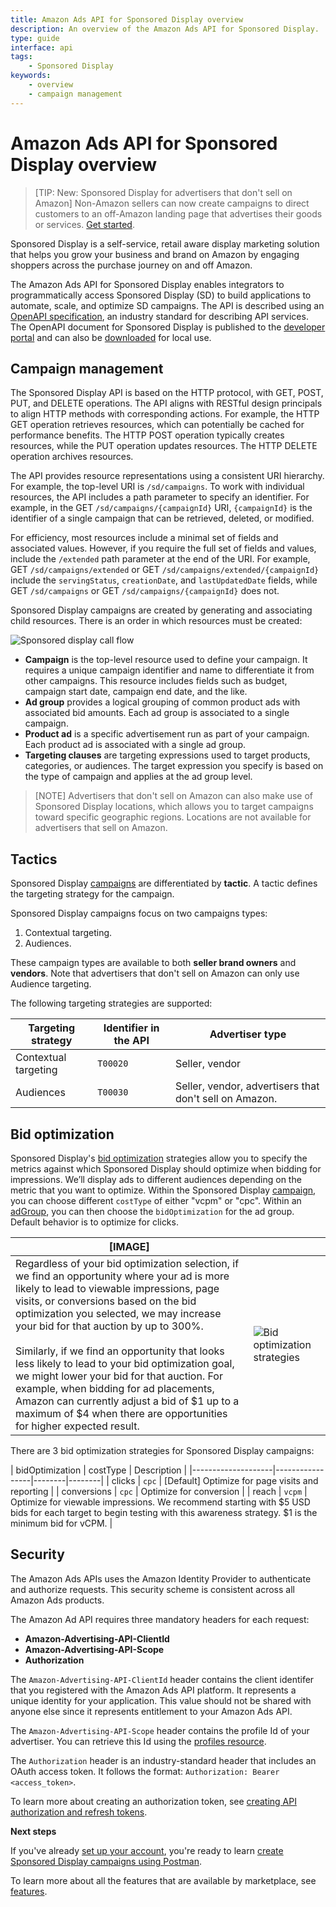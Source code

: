 ```yaml
---
title: Amazon Ads API for Sponsored Display overview 
description: An overview of the Amazon Ads API for Sponsored Display.
type: guide
interface: api 
tags:
    - Sponsored Display
keywords:
    - overview
    - campaign management
---
```



# Amazon Ads API for Sponsored Display overview

>[TIP: New: Sponsored Display for advertisers that don't sell on Amazon] Non-Amazon sellers can now create campaigns to direct customers to an off-Amazon landing page that advertises their goods or services. [Get started](guides/sponsored-display/non-amazon-sellers/get-started). 

Sponsored Display is a self-service, retail aware display marketing solution that helps you grow your business and brand on Amazon by engaging shoppers across the purchase journey on and off Amazon.

The Amazon Ads API for Sponsored Display enables integrators to programmatically access Sponsored Display (SD) to build applications to automate, scale, and optimize SD campaigns. The API is described using an [OpenAPI specification](https://swagger.io/specification/), an industry standard for describing API services. The OpenAPI document for Sponsored Display is published to the [developer portal](sponsored-display/3-0/openapi) and can also be [downloaded](https://d3a0d0y2hgofx6.cloudfront.net/openapi/en-us/sponsored-display/3-0/openapi.yaml) for local use. 

## Campaign management

The Sponsored Display API is based on the HTTP protocol, with GET, POST, PUT, and DELETE operations. The API aligns with RESTful design principals to align HTTP methods with corresponding actions. For example, the HTTP GET operation retrieves resources, which can potentially be cached for performance benefits. The HTTP POST operation typically creates resources, while the PUT operation updates resources. The HTTP DELETE operation archives resources. 

The API provides resource representations using a consistent URI hierarchy. For example, the top-level URI is `/sd/campaigns`. To work with individual resources, the API includes a path parameter to specify an identifier. For example, in the GET `/sd/campaigns/{campaignId}` URI,  `{campaignId}` is the identifier of a single campaign that can be retrieved, deleted, or modified. 

For efficiency, most resources include a minimal set of fields and associated values. However, if you require the full set of fields and values, include the `/extended` path parameter at the end of the URI. For example, GET `/sd/campaigns/extended` or GET `/sd/campaigns/extended/{campaignId}` include the `servingStatus`, `creationDate`, and `lastUpdatedDate` fields, while GET `/sd/campaigns` or GET `/sd/campaigns/{campaignId}` does not.

Sponsored Display campaigns are created by generating and associating child resources. There is an order in which resources must be created:

![Sponsored display call flow](/_images/sponsored-display/call-flow.jpg)

* **Campaign** is the top-level resource used to define your campaign. It requires a unique campaign identifier and name to differentiate it from other campaigns. This resource includes fields such as budget, campaign start date, campaign end date, and the like.
* **Ad group** provides a logical grouping of common product ads with associated bid amounts. Each ad group is associated to a single campaign.
* **Product ad** is a specific advertisement run as part of your campaign. Each product ad is associated with a single ad group.
* **Targeting clauses** are targeting expressions used to target products, categories, or audiences. The target expression you specify is based on the type of campaign and applies at the ad group level.

>[NOTE] Advertisers that don't sell on Amazon can also make use of Sponsored Display locations, which allows you to target campaigns toward specific geographic regions. Locations are not available for advertisers that sell on Amazon. 

## Tactics

Sponsored Display [campaigns](sponsored-display/3-0/openapi#tag/Campaigns) are differentiated by **tactic**. A tactic defines the targeting strategy for the campaign. 

Sponsored Display campaigns focus on two campaigns types: 

1. Contextual targeting.
2. Audiences.

These campaign types are available to both **seller brand owners** and **vendors**. Note that advertisers that don't sell on Amazon can only use Audience targeting. 

The following targeting strategies are supported:

| Targeting strategy | Identifier in the API | Advertiser type |
|--------------------|-----------------|--------|
| Contextual targeting | `T00020` | Seller, vendor | 
| Audiences | `T00030`  | Seller, vendor, advertisers that don't sell on Amazon. | 

## Bid optimization

Sponsored Display's [bid optimization](https://advertising.amazon.com/help?entityId=ENTITY1X6FK5RDHNB96#GDRFG6U7TRD72EFW) strategies allow you to specify the metrics against which Sponsored Display should optimize when bidding for impressions. We’ll display ads to different audiences depending on the metric that you want to optimize. Within the Sponsored Display [campaign](sponsored-display/3-0/openapi#tag/Campaigns/operation/createCampaigns), you can choose different `costType` of either "vcpm" or "cpc". Within an [adGroup](sponsored-display/3-0/openapi#tag/Ad-groups/operation/createAdGroups), you can then choose the `bidOptimization` for the ad group. Default behavior is to optimize for clicks.

| [IMAGE] | |
| --- | --- |
| Regardless of your bid optimization selection, if we find an opportunity where your ad is more likely to lead to viewable impressions, page visits, or conversions based on the bid optimization you selected, we may increase your bid for that auction by up to 300%.<br><br>Similarly, if we find an opportunity that looks less likely to lead to your bid optimization goal, we might lower your bid for that auction. For example, when bidding for ad placements, Amazon can currently adjust a bid of $1 up to a maximum of $4 when there are opportunities for higher expected result. | ![Bid optimization strategies](/_images/sponsored-display/bid-optimization.png) |

There are 3 bid optimization strategies for Sponsored Display campaigns:

| bidOptimization | costType | Description |
|--------------------|-----------------|--------|--------|
| clicks | `cpc` | [Default] Optimize for page visits and reporting |
| conversions | `cpc`  | Optimize for conversion |
| reach | `vcpm`  | Optimize for viewable impressions. We recommend starting with $5 USD bids for each target to begin testing with this awareness strategy. $1 is the minimum bid for vCPM. |

## Security

The Amazon Ads APIs uses the Amazon Identity Provider to authenticate and authorize requests. This security scheme is consistent across all Amazon Ads products.

The Amazon Ad API requires three mandatory headers for each request:

* **Amazon-Advertising-API-ClientId**
* **Amazon-Advertising-API-Scope**
* **Authorization**

The `Amazon-Advertising-API-ClientId` header contains the client identifer that you registered with the Amazon Ads API platform. It represents a unique identity for your application. This value should not be shared with anyone else since it represents entitlement to your Amazon Ads API.

The `Amazon-Advertising-API-Scope` header contains the profile Id of your advertiser. You can retrieve this Id using the [profiles resource](reference/2/profiles#tag/Profiles).

The `Authorization` header is an industry-standard header that includes an OAuth access token. It follows the format: `Authorization: Bearer <access_token>`.

To learn more about creating an authorization token, see [creating API authorization and refresh tokens](guides/get-started/retrieve-access-token).

**Next steps**

If you've already [set up your account](guides/onboarding/overview), you're ready to learn [create Sponsored Display campaigns using Postman](guides/sponsored-display/tutorials/postman).

To learn more about all the features that are available by marketplace, see [features](guides/sponsored-display/features).